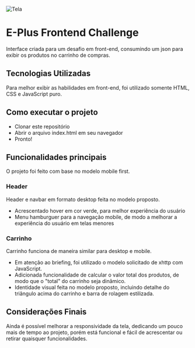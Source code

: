![Tela](https://www.agenciaeplus.com.br/wp-content/themes/eplus/images/agencia-eplus-n-logo.png)

# E-Plus Frontend Challenge

Interface criada para um desafio em front-end, consumindo um json para exibir os produtos no carrinho de compras.

## Tecnologias Utilizadas

Para melhor exibir as habilidades em front-end, foi utilizado somente HTML, CSS e JavaScript puro.

## Como executar o projeto

- Clonar este repositório
- Abrir o arquivo index.html em seu navegador
- Pronto!

## Funcionalidades principais

O projeto foi feito com base no modelo mobile first.

### Header
Header e navbar em formato desktop feita no modelo proposto.
- Acrescentado hover em cor verde, para melhor experiência do usuário
- Menu hamburguer para a navegação mobile, de modo a melhorar a experiência do usuário em telas menores

### Carrinho

Carrinho funciona de maneira similar para desktop e mobile.
- Em atenção ao briefing, foi utilizado o modelo solicitado de xhttp com JavaScript.
- Adicionada funcionalidade de calcular o valor total dos produtos, de modo que o "total" do carrinho seja dinâmico.
- Identidade visual feita no modelo proposto, incluindo detalhe do triângulo acima do carrinho e barra de rolagem estilizada.

## Considerações Finais

Ainda é possível melhorar a responsividade da tela, dedicando um pouco mais de tempo ao projeto, porém está funcional e fácil de acrescentar ou retirar quaisquer funcionalidades.

